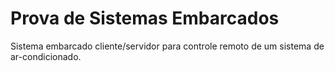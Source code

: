 # Prova de Sistemas Embarcados
Sistema embarcado cliente/servidor para controle remoto de um sistema de ar-condicionado.
